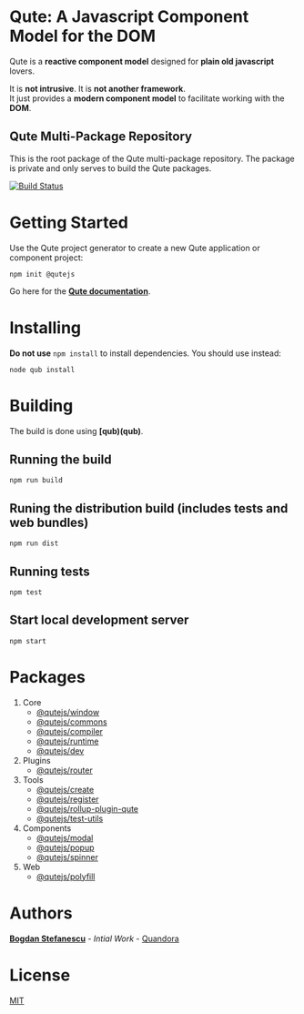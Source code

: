 # Qute: A Javascript Component Model for the DOM

Qute is a **reactive component model** designed for **plain old javascript** lovers.

It is **not intrusive**. It is **not another framework**. \
It just provides a **modern component model** to facilitate working with the **DOM**.

## Qute Multi-Package Repository

This is the root package of the Qute multi-package repository. The package is private and only serves to build the Qute packages.

[![Build Status](https://travis-ci.com/bstefanescu/qutejs.svg?branch=master)](https://travis-ci.com/bstefanescu/qutejs)

# Getting Started

Use the Qute project generator to create a new Qute application or component project:

```
npm init @qutejs
```

Go here for the **[Qute documentation](https://qutejs.org)**.

# Installing

**Do not use** `npm install` to install dependencies. You should use instead:

```
node qub install
```

# Building

The build is done using **[qub)(qub)**.

## Running the build

```
npm run build
```

## Runing the distribution build (includes tests and web bundles)

```
npm run dist
```

## Running tests

```
npm test
```

## Start local development server

```
npm start
```

# Packages

1. Core
	* [@qutejs/window](core/window)
	* [@qutejs/commons](core/commons)
	* [@qutejs/compiler](core/compiler)
	* [@qutejs/runtime](core/runtime)
	* [@qutejs/dev](core/dev)
2. Plugins
	* [@qutejs/router](plugins/router)
2. Tools
	* [@qutejs/create](tools/create)
	* [@qutejs/register](tools/register)
	* [@qutejs/rollup-plugin-qute](tools/rollup-plugin-qute)
	* [@qutejs/test-utils](tools/test-utils)
3. Components
    * [@qutejs/modal](components/modal)
	* [@qutejs/popup](components/popup)
	* [@qutejs/spinner](components/spinner)
4. Web
	* [@qutejs/polyfill](web/polyfill)

# Authors

**[Bogdan Stefanescu](mailto:bogdan@quandora.com)** - *Intial Work* - [Quandora](https://quandora.com)

# License

[MIT](LICENSE)

